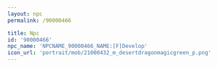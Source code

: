 ```yaml
---
layout: npc
permalink: /90000466

title: Npc
id: '90000466'
npc_name: 'NPCNAME_90000466_NAME:[F]Develop'
icon_url: 'portrait/mob/21000432_m_desertdragonmagicgreen_p.png'
---
```

